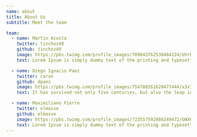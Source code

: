 ```yaml
---
name: about
title: About Us
subtitle: Meet the team

team:
  - name: Martín Acosta
    twitter: tinchoz49
    github: tinchoz49
    image: https://pbs.twimg.com/profile_images/709043762530484224/UVrRVPGx.jpg
    text: Lorem Ipsum is simply dummy text of the printing and typesetting industry. Lorem Ipsum has been the industry's standard dummy text ever since the 1500s, when an unknown printer took a galley of type and scrambled it to make a type specimen book.

  - name: Diego Ignacio Paez
    twitter: carax
    github: dpaez
    image: https://pbs.twimg.com/profile_images/754780261628477444/x3x7qd9B.jpg
    text: It has survived not only five centuries, but also the leap into electronic typesetting, remaining essentially unchanged. It was popularised in the 1960s with the release of Letraset sheets containing Lorem Ipsum passages.

  - name: Maximiliano Fierro
    twitter: elmasse
    github: elmasse
    image: https://pbs.twimg.com/profile_images/723557592086249472/GWX66stu.jpg
    text: Lorem Ipsum is simply dummy text of the printing and typesetting industry. Lorem Ipsum has been the industry's standard dummy text ever since the 1500s, when an unknown printer took a galley of type and scrambled it to make a type specimen book.
---
```

